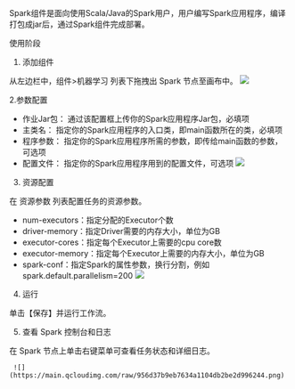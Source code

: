 Spark组件是面向使用Scala/Java的Spark用户，用户编写Spark应用程序，编译打包成jar后，通过Spark组件完成部署。

使用阶段

1. 添加组件

从左边栏中，组件>机器学习 列表下拖拽出 Spark 节点至画布中。
![](https://main.qcloudimg.com/raw/bb66d7c90816da1ecc7010920ded2371.png)
 



2.参数配置

- 作业Jar包：
  通过该配置框上传你的Spark应用程序Jar包，必填项
- 主类名：
  指定你的Spark应用程序的入口类，即main函数所在的类，必填项
- 程序参数：
  指定你的Spark应用程序所需的参数，即传给main函数的参数，可选项
- 配置文件：
  指定你的Spark应用程序用到的配置文件，可选项
![](https://main.qcloudimg.com/raw/fd3b44eb42711ee6270cc4765d67d8a8.png)


3. 资源配置

  在 资源参数 列表配置任务的资源参数。

- num-executors：指定分配的Executor个数
- driver-memory：指定Driver需要的内存大小，单位为GB
- executor-cores：指定每个Executor上需要的cpu core数
- executor-memory：指定每个Executor上需要的内存大小，单位为GB
- spark-conf：指定Spark的属性参数，换行分割，例如 spark.default.parallelism=200
![](https://main.qcloudimg.com/raw/ee08ffcc7bc7c94e3db4bdc75ccf4790.png)


4. 运行

单击【保存】并运行工作流。



5. 查看 Spark 控制台和日志

在 Spark 节点上单击右键菜单可查看任务状态和详细日志。

     ![](https://main.qcloudimg.com/raw/956d37b9eb7634a1104db2be2d996244.png)

 




